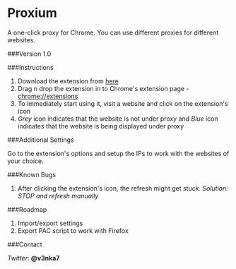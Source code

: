 Proxium
=======

A one-click proxy for Chrome. You can use different proxies for different websites.


###Version
1.0


###Instructions

1. Download the extension from [here](https://github.com/downloads/venkatagiri/Proxium/Proxium.crx)
2. Drag n drop the extension in to Chrome's extension page - [chrome://extensions](chrome://extensions)
3. To immediately start using it, visit a website and click on the extension's icon
4. *Grey* icon indicates that the website is not under proxy and *Blue* icon indicates that the website is being displayed under proxy

###Additional Settings

Go to the extension's options and setup the IPs to work with the websites of your choice.


###Known Bugs


1. After clicking the extension's icon, the refresh might get stuck. 
*Solution: STOP and refresh manually*


###Roadmap

1. Import/export settings
2. Export PAC script to work with Firefox


###Contact

*Twitter*: __@v3nka7__